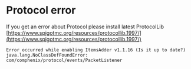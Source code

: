 # Protocol error

&#x20;If you get an error about Protocol please install latest ProtocolLib [https://www.spigotmc.org/resources/protocollib.1997/](https://www.spigotmc.org/resources/protocollib.1997/)

```
Error occurred while enabling ItemsAdder v1.1.16 (Is it up to date?)
java.lang.NoClassDefFoundError: com/comphenix/protocol/events/PacketListener
```

